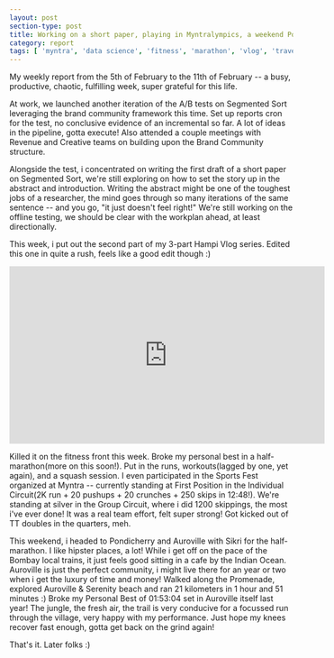 ```yaml
---
layout: post
section-type: post
title: Working on a short paper, playing in Myntralympics, a weekend Pondy trip and breaking my 21K Personal Record | Weekly Report 76
category: report
tags: [ 'myntra', 'data science', 'fitness', 'marathon', 'vlog', 'travel', 'pondicherry' ]
---
```


My weekly report from the 5th of February to the 11th of February -- a busy, productive, chaotic, fulfilling week, super grateful for this life.

At work, we launched another iteration of the A/B tests on Segmented Sort leveraging the brand community framework this time. Set up reports cron for the test, no conclusive evidence of an incremental so far. A lot of ideas in the pipeline, gotta execute! Also attended a couple meetings with Revenue and Creative teams on building upon the Brand Community structure.

Alongside the test, i concentrated on writing the first draft of a short paper on Segmented Sort, we're still exploring on how to set the story up in the abstract and introduction. Writing the abstract might be one of the toughest jobs of a researcher, the mind goes through so many iterations of the same sentence -- and you go, "it just doesn't feel right!" We're still working on the offline testing, we should be clear with the workplan ahead, at least directionally.

This week, i put out the second part of my 3-part Hampi Vlog series. Edited this one in quite a rush, feels like a good edit though :)

<iframe width="560" height="315" src="https://www.youtube.com/embed/YVllltgvvqQ" frameborder="0" allow="autoplay; encrypted-media" allowfullscreen></iframe>

Killed it on the fitness front this week. Broke my personal best in a half-marathon(more on this soon!). Put in the runs, workouts(lagged by one, yet again), and a squash session. I even participated in the Sports Fest organized at Myntra -- currently standing at First Position in the Individual Circuit(2K run + 20 pushups + 20 crunches + 250 skips in 12:48!). We're standing at silver in the Group Circuit, where i did 1200 skippings, the most i've ever done! It was a real team effort, felt super strong! Got kicked out of TT doubles in the quarters, meh.

This weekend, i headed to Pondicherry and Auroville with Sikri for the half-marathon. I like hipster places, a lot! While i get off on the pace of the Bombay local trains, it just feels good sitting in a cafe by the Indian Ocean. Auroville is just the perfect community, i might live there for an year or two when i get the luxury of time and money! Walked along the Promenade, explored Auroville & Serenity beach and ran 21 kilometers in 1 hour and 51 minutes :) Broke my Personal Best of 01:53:04 set in Auroville itself last year! The jungle, the fresh air, the trail is very conducive for a focussed run through the village, very happy with my performance. Just hope my knees recover fast enough, gotta get back on the grind again!

That's it. Later folks :)